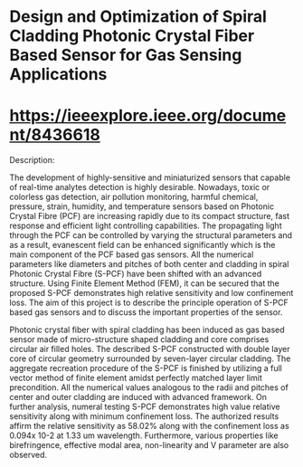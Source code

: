 # Design and Optimization of Spiral Cladding Photonic Crystal Fiber Based Sensor for Gas Sensing Applications

# https://ieeexplore.ieee.org/document/8436618

Description:

The development of highly-sensitive and miniaturized sensors that capable of real-time analytes detection is highly desirable. Nowadays, toxic or colorless gas detection, air pollution monitoring, harmful chemical, pressure, strain, humidity, and temperature sensors based on Photonic Crystal Fibre (PCF) are increasing rapidly due to its compact structure, fast response and efficient light controlling capabilities. The propagating light through the PCF can be controlled by varying the structural parameters and as a result, evanescent field can be enhanced significantly which is the main component of the PCF based gas sensors. All the numerical parameters like diameters and pitches of both center and cladding in spiral Photonic Crystal Fibre (S-PCF) have been shifted with an advanced structure. Using Finite Element Method (FEM), it can be secured that the proposed S-PCF demonstrates high relative sensitivity and low confinement loss. The aim of this project is to describe the principle operation of S-PCF based gas sensors and to discuss the important properties of the sensor.

Photonic crystal fiber with spiral cladding has been induced as gas based sensor made of micro-structure shaped cladding and core comprises circular air filled holes. The described S-PCF constructed with double layer core of circular geometry surrounded by seven-layer circular cladding. The aggregate recreation procedure of the S-PCF is finished by utilizing a full vector method of finite element amidst perfectly matched layer limit precondition. All the numerical values analogous to the radii and pitches of center and outer cladding are induced with advanced framework. On further analysis, numeral testing S-PCF demonstrates high value relative sensitivity along with minimum confinement loss. The authorized results affirm the relative sensitivity as 58.02% along with the confinement loss as 0.094x 10-2 at 1.33 um wavelength. Furthermore, various properties like birefringence, effective modal area, non-linearity and V parameter are also observed.
